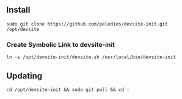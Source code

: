 ## Install

```
sudo git clone https://github.com/peledies/devsite-init.git /opt/devsite
```

### Create Symbolic Link to devsite-init
```
ln -s /opt/devsite-init/devsite.sh /usr/local/bin/devsite-init
```

## Updating

```
cd /opt/devsite-init && sudo git pull && cd -
```